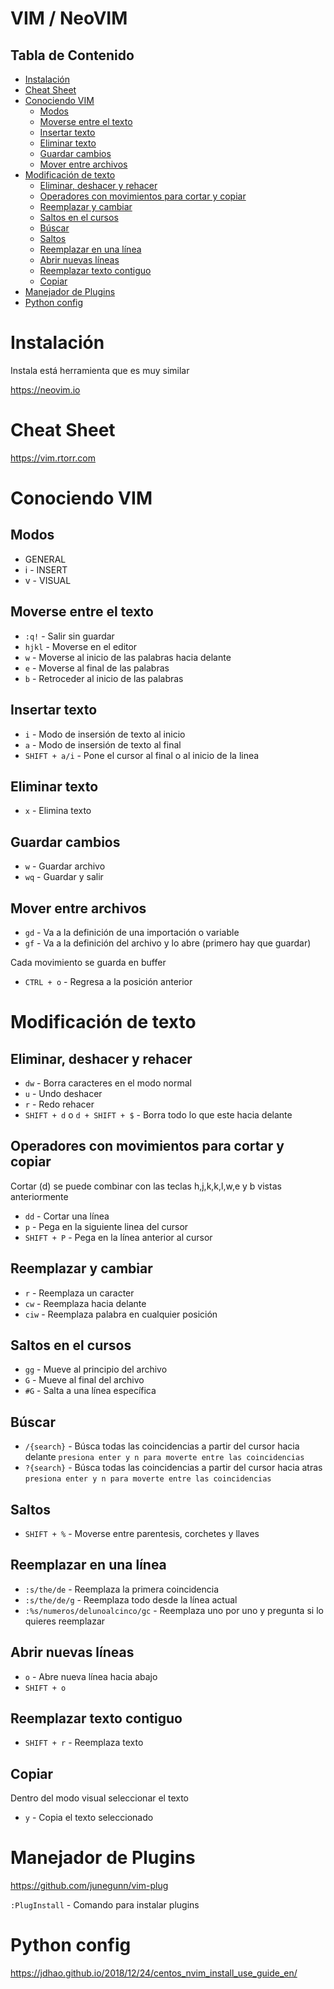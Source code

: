 
# VIM / NeoVIM <!-- omit in toc -->

## Tabla de Contenido<!-- omit in toc -->
- [Instalación](#instalación)
- [Cheat Sheet](#cheat-sheet)
- [Conociendo VIM](#conociendo-vim)
  - [Modos](#modos)
  - [Moverse entre el texto](#moverse-entre-el-texto)
  - [Insertar texto](#insertar-texto)
  - [Eliminar texto](#eliminar-texto)
  - [Guardar cambios](#guardar-cambios)
  - [Mover entre archivos](#mover-entre-archivos)
- [Modificación de texto](#modificación-de-texto)
  - [Eliminar, deshacer y rehacer](#eliminar-deshacer-y-rehacer)
  - [Operadores con movimientos para cortar y copiar](#operadores-con-movimientos-para-cortar-y-copiar)
  - [Reemplazar y cambiar](#reemplazar-y-cambiar)
  - [Saltos en el cursos](#saltos-en-el-cursos)
  - [Búscar](#búscar)
  - [Saltos](#saltos)
  - [Reemplazar en una línea](#reemplazar-en-una-línea)
  - [Abrir nuevas líneas](#abrir-nuevas-líneas)
  - [Reemplazar texto contiguo](#reemplazar-texto-contiguo)
  - [Copiar](#copiar)
- [Manejador de Plugins](#manejador-de-plugins)
- [Python config](#python-config)

# Instalación

Instala está herramienta que es muy similar

https://neovim.io

# Cheat Sheet

https://vim.rtorr.com

# Conociendo VIM

## Modos

* GENERAL
* i - INSERT
* v - VISUAL

## Moverse entre el texto

* ``:q!`` - Salir sin guardar
* ``hjkl`` - Moverse en el editor
* ``w`` - Moverse al inicio de las palabras hacia delante
* ``e`` - Moverse al final de las palabras
* ``b`` - Retroceder al inicio de las palabras

## Insertar texto

* ``i`` - Modo de insersión de texto al inicio
* ``a`` - Modo de insersión de texto al final
* ``SHIFT + a/i`` - Pone el cursor al final o al inicio de la linea

## Eliminar texto
* ``x`` - Elimina texto

## Guardar cambios
* ``w`` - Guardar archivo
* ``wq`` - Guardar y salir

## Mover entre archivos
* ``gd`` - Va a la definición de una importación o variable
* ``gf`` - Va a la definición del archivo y lo abre (primero hay que guardar)

Cada movimiento se guarda en buffer

* ``CTRL + o`` - Regresa a la posición anterior

# Modificación de texto

## Eliminar, deshacer y rehacer

* ``dw`` - Borra caracteres en el modo normal 
* ``u`` - Undo deshacer
* ``r`` - Redo rehacer
* ``SHIFT + d`` o ``d + SHIFT + $`` - Borra todo lo que este hacia delante

## Operadores con movimientos para cortar y copiar

Cortar (d) se puede combinar con las teclas h,j,k,k,l,w,e y b vistas anteriormente

* ``dd`` - Cortar una línea
* ``p`` - Pega en la siguiente linea del cursor
* ``SHIFT + P`` - Pega en la línea anterior al cursor

## Reemplazar y cambiar

* ``r`` - Reemplaza un caracter
* ``cw`` - Reemplaza hacia delante
* ``ciw`` - Reemplaza palabra en cualquier posición

## Saltos en el cursos

* ``gg`` - Mueve al principio del archivo
* ``G`` - Mueve al final del archivo
* ``#G`` - Salta a una línea específica

## Búscar
* ``/{search}`` - Búsca todas las coincidencias a partir del cursor hacia delante `presiona enter y n para moverte entre las coincidencias`
* ``?{search}`` - Búsca todas las coincidencias a partir del cursor hacia atras `presiona enter y n para moverte entre las coincidencias`

## Saltos
* ``SHIFT + %`` - Moverse entre parentesis, corchetes y llaves

## Reemplazar en una línea

* ``:s/the/de`` - Reemplaza la primera coincidencia
* ``:s/the/de/g`` - Reemplaza todo desde la línea actual
* ``:%s/numeros/delunoalcinco/gc`` - Reemplaza uno por uno y pregunta si lo quieres reemplazar

## Abrir nuevas líneas
* ``o`` - Abre nueva línea hacia abajo
* ``SHIFT + o``

## Reemplazar texto contiguo

* ``SHIFT + r`` - Reemplaza texto
  
## Copiar

Dentro del modo visual seleccionar el texto

* ``y`` - Copia el texto seleccionado

# Manejador de Plugins

https://github.com/junegunn/vim-plug

``:PlugInstall`` - Comando para instalar plugins

# Python config

https://jdhao.github.io/2018/12/24/centos_nvim_install_use_guide_en/